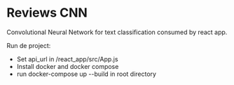 ﻿# Reviews CNN

Convolutional Neural Network for text classification consumed by react app.

Run de project:

- Set api_url in /react_app/src/App.js
- Install docker and docker compose
- run docker-compose up --build in root directory
